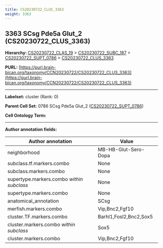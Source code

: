 ```yaml
---
title: CS20230722_CLUS_3363
weight: 3363
---
```

## 3363 SCsg Pde5a Glut_2 (CS20230722_CLUS_3363)
<b>Hierarchy: </b>
[CS20230722_CLAS_19](../CS20230722_CLAS_19) >
[CS20230722_SUBC_187](../CS20230722_SUBC_187) >
[CS20230722_SUPT_0786](../CS20230722_SUPT_0786) >
[CS20230722_CLUS_3363](../CS20230722_CLUS_3363)

**PURL:** [https://purl.brain-bican.org/taxonomy/CCN20230722/CS20230722_CLUS_3363](https://purl.brain-bican.org/taxonomy/CCN20230722/CS20230722_CLUS_3363)

---


**Labelset:** cluster (Rank: 0)

**Parent Cell Set:** 0786 SCsg Pde5a Glut_2 ([CS20230722_SUPT_0786](../CS20230722_SUPT_0786))



**Cell Ontology Term:** 

[MARKER GENES.]: #


---

[TRANSFERRED ANNOTATIONS.]: #


[AUTHOR ANNOTATION FIELDS.]: #


**Author annotation fields:**

| Author annotation | Value |
|-------------------|-------|
|neighborhood|MB-HB-Glut-Sero-Dopa|
|subclass.tf.markers.combo|None|
|subclass.markers.combo|None|
|supertype.markers.combo _within subclass_|None|
|supertype.markers.combo|None|
|anatomical_annotation|SCsg|
|merfish.markers.combo|Vip,Bnc2,Fgf10|
|cluster.TF.markers.combo|Barhl1,Fosl2,Bnc2,Sox5|
|cluster.markers.combo _within subclass_|Sox5|
|cluster.markers.combo|Vip,Bnc2,Fgf10|
